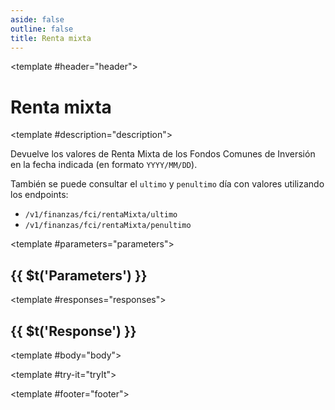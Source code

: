 ```yaml
---
aside: false
outline: false
title: Renta mixta
---
```


<script setup>
import { useRoute, useData } from 'vitepress'

const route = useRoute()

const { isDark } = useData()
</script>

<OAPath method="GET" id="get-finanzas-fci-renta-mixta-fecha">

<template #header="header">

# Renta mixta

</template>

<template #description="description">

Devuelve los valores de Renta Mixta de los Fondos Comunes de Inversión en la fecha indicada (en formato `YYYY/MM/DD`).

También se puede consultar el `ultimo` y `penultimo` día con valores utilizando los endpoints: 

- `/v1/finanzas/fci/rentaMixta/ultimo`
- `/v1/finanzas/fci/rentaMixta/penultimo`

<!--@include: ./parts/get-finanzas-fci-renta-mixta-fecha-description-after.md -->

</template>

<template #parameters="parameters">

## {{ $t('Parameters') }}

<OAParameters operation-id="get-finanzas-fci-renta-mixta-fecha" :parameters="parameters.parameters" />

</template>

<template #responses="responses">

## {{ $t('Response') }}

<OAResponses :responses="responses.responses" :schema="responses.schema" :responseType="responses.responseType" :isDark="isDark">

<template #body="body">

<OAResponseBody :schema="body.schema" :responseType="body.responseType" />

</template>

</OAResponses>

</template>

<template #try-it="tryIt">

<OATryWithVariables :operation-id="tryIt.operationId" :method="tryIt.method" :path="tryIt.path" :baseUrl="tryIt.baseUrl" :isDark="isDark" />

</template>

<template #footer="footer">

<OAFooter />

<!--@include: ./parts/get-finanzas-fci-renta-mixta-fecha-footer.md -->

</template>

</OAPath>
